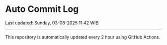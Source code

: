 # Auto Commit Log

Last updated: Sunday, 03-08-2025 11:42 WIB

---

This repository is automatically updated every 2 hour using GitHub Actions.
